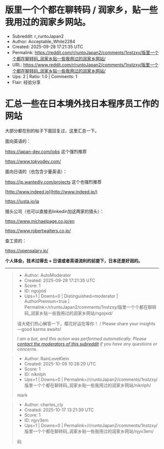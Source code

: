# 版里一个个都在聊转码 / 润家乡，贴一些我用过的润家乡网站。

- Subreddit: r_runtoJapan2
- Author: Acceptable_While2284
- Created: 2025-09-28 17:21:35 UTC
- Permalink: https://reddit.com/r/runtoJapan2/comments/1nstzxy/版里一个个都在聊转码_润家乡贴一些我用过的润家乡网站/
- URL: https://www.reddit.com/r/runtoJapan2/comments/1nstzxy/版里一个个都在聊转码_润家乡贴一些我用过的润家乡网站/
- Ups: 2 | Ratio: 1.0 | Comments: 1
- Flair: 经验分享


# 汇总一些在日本境外找日本程序员工作的网站

大部分都在别的帖子下面回复过，这里汇总一下。

面向英语的：

<https://japan-dev.com/jobs> 这个强烈推荐

<https://www.tokyodev.com/>

面向日语的（也包含少量英语）：

<https://jp.wantedly.com/projects> 这个也强烈推荐

[http://www.indeed.jp](http://www.indeed.jp/)

<https://justa.io/ja>

猎头公司（也可以直接去linkedin加这两家的猎头）：

<https://www.michaelpage.co.jp/en>

<https://www.robertwalters.co.jp/>

查工资的：

<https://opensalary.jp/>

**个人体会，技术过得去 + 日语或者英语流利的前提下，日本还是好润的。**


---

> - Author: AutoModerator
> - Created: 2025-09-28 17:21:35 UTC
> - Score: 1
> - ID: ngojxid
> - Ups=1 | Downs=0 | Distinguished=moderator | AuthorPremium=true | Permalink=/r/runtoJapan2/comments/1nstzxy/版里一个个都在聊转码_润家乡贴一些我用过的润家乡网站/ngojxid/
>
> 请大佬们热心解答一下，樱花好运在等你！ / Please share your insights—good karma awaits!
> 
> 
> *I am a bot, and this action was performed automatically. Please [contact the moderators of this subreddit](/message/compose/?to=/r/runtoJapan2) if you have any questions or concerns.*

> - Author: RainLoveKlein
> - Created: 2025-10-09 10:28:29 UTC
> - Score: 1
> - ID: niknlph
> - Ups=1 | Downs=0 | Permalink=/r/runtoJapan2/comments/1nstzxy/版里一个个都在聊转码_润家乡贴一些我用过的润家乡网站/niknlph/
>
> mark

> - Author: charles_cly
> - Created: 2025-10-17 13:21:39 UTC
> - Score: 1
> - ID: njyv3em
> - Ups=1 | Downs=0 | Permalink=/r/runtoJapan2/comments/1nstzxy/版里一个个都在聊转码_润家乡贴一些我用过的润家乡网站/njyv3em/
>
> 码
